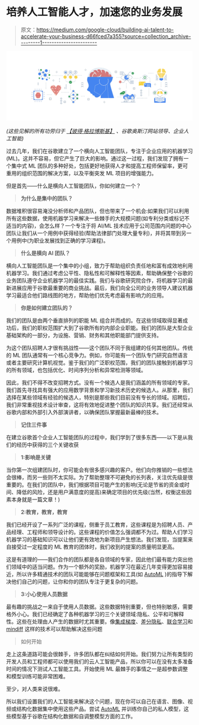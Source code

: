 # 培养人工智能人才，加速您的业务发展

> 原文：<https://medium.com/google-cloud/building-ai-talent-to-accelerate-your-business-d66fced7a355?source=collection_archive---------1----------------------->

![](img/90699fd93c355754e98b9b5e3b7fc29c.png)

*(这些见解的所有功劳归于* [*【彼得·格拉博斯基】*](https://www.linkedin.com/in/peter-grabowski-11643334/) *、谷歌奥斯汀网站领导、企业人工智能)*

过去几年，我们在谷歌建立了一个横向人工智能团队，专注于企业应用的机器学习(ML)。这并不容易，但它产生了巨大的影响。通过这一过程，我们发现了拥有一个集中式 ML 团队的多种好处，包括更好地获得人才和提高工程师保留率，更可重用的组织范围的解决方案，以及平衡突发 ML 项目的增强能力。

但是首先——什么是横向人工智能团队，你如何建立一个？

> **为什么是集中的团队？**

数据堆积很容易淹没分析师和产品团队，但也带来了一个机会:如果我们可以利用所有这些数据，使用机器学习来解决一些棘手的大规模问题(如专利分类或标记不适当的内容)，会怎么样？一个专注于将 AI/ML 技术应用于公司范围内问题的中心团队让我们从一个用例中获得经验(帮助法律部门处理大量专利)，并将其带到另一个用例中(为职业发展找到正确的学习课程)。

> **什么是横向 AI 团队？**

横向人工智能团队是一个集中的小组，致力于帮助组织负责任地和富有成效地利用机器学习。我们通过考虑公平性、隐私性和可解释性等因素，帮助确保整个谷歌的业务团队遵守企业机器学习的最佳实践。我们与谷歌研究院合作，将机器学习的最新进展应用于谷歌最重要的商业挑战。最后，我们向全公司的业务领导人建议机器学习最适合他们路线图的地方，帮助他们优先考虑最有影响力的应用。

> **你是如何建立团队的？**

我们的团队是由两个垂直排列的职能 ML 组合并而成的。在这些领域取得显著成功后，我们的职权范围扩大到了谷歌所有的内部企业职能。我们的团队是大型企业基础架构的一部分，为设施、营销、财务和其他职能部门提供支持。

为这个团队招聘人才很有挑战性——这个团队不同于我组建的任何其他团队。传统的 ML 团队通常有一个核心竞争力。例如，你可能有一个团队专门研究自然语言或者主要研究计算机视觉。鉴于我们的广泛职权范围，我们的团队接触到机器学习的所有领域，也包括优化、时间序列分析和异常检测等领域。

因此，我们不得不改变招聘方式。没有一个候选人是我们涵盖的所有领域的专家。我们首先寻找具有强大的应用数学背景和学习新技术历史的候选人。从那里，我们选择在某些领域有经验的候选人，特别是那些我们目前没有专长的领域。招聘后，我们非常重视技术设计审查，这将有效地促进整个团队的知识共享。我们还经常从谷歌内部和外部引入外部演讲者，以确保团队掌握最新最棒的技术。

> **记住三件事**

在建立谷歌首个企业人工智能团队的过程中，我们学到了很多东西——以下是从我们的经历中获得的三个关键收获

> **1:影响是关键**

当你第一次组建团队时，你可能会有很多感兴趣的客户。他们向你推销的一些想法会很棒，而另一些则不太实际。为了帮助整理不可避免的长列表，关注优先级是很重要的。在我们的团队中，我们根据项目可能产生的影响(无论是节省的资金或时间、降低的风险，还是用户满意度的提高)来确定项目的优先级(当然，权衡这些因素本身就是一篇文章！)

> **2:教育，教育，教育**

我们已经开设了一系列广泛的课程，侧重于员工教育，这些课程是为招聘人员、产品经理、工程师和领导设计的。这些课程的价值怎么强调都不为过。帮助人们学习机器学习的基础知识可以让他们更有效地为新项目产生想法。我们发现，当提案来自接受过一定程度的 ML 教育的团体时，我们收到的提案的质量明显更高。

这是有道理的——我们合作的团队都是各自领域的专家，因此他们最有能力突出他们领域中的适当问题。作为一个额外的奖励，机器学习在最近几年变得更加容易接近，所以许多精通技术的团队可能能够在问题框架和工具(如 [AutoML](https://cloud.google.com/automl/docs) )的指导下解决他们自己的问题，让你和你的团队专注于更复杂的问题。

> **3:小心使用人员数据**

最有趣的挑战之一来自于使用人员数据。这些数据特别重要，但也特别敏感，需要格外小心。我们已经确定了各种机器学习的三个关键领域:隐私、公平和可解释性。这些在处理由人产生的数据时尤其重要。像[集成梯度](https://arxiv.org/abs/1703.01365)、[差分隐私](https://developers.googleblog.com/2019/09/enabling-developers-and-organizations.html)、[联合学习](https://ai.googleblog.com/2017/04/federated-learning-collaborative.html)和 [mindiff](https://arxiv.org/pdf/1910.11779.pdf) 这样的技术可以帮助解决这些问题

> 如何开始

走上这条道路可能会很棘手，许多团队都在纠结如何开始。我们努力让所有类型的开发人员和工程师都可以使用我们的云人工智能产品，所以你可以在没有太多准备时间的情况下测试人工智能工具。开始使用 ML 最棘手的事情之一是超参数调整和模型训练可能非常困难。

至少，对人类来说很难。

所以我们设置我们的人工智能来解决这个问题，现在你可以自己在语言、图像、视频或结构化数据集中使用这些产品。尝试 [AutoML](https://cloud.google.com/automl) 并训练你自己的私人模型，这些模型基于谷歌在结构化数据和自调整模型方面的工作。